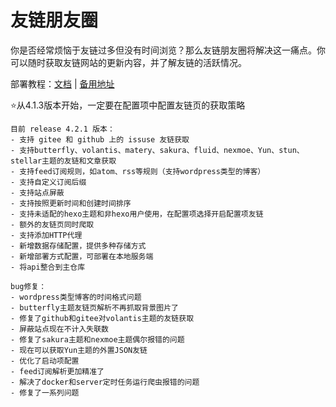 # 友链朋友圈

你是否经常烦恼于友链过多但没有时间浏览？那么友链朋友圈将解决这一痛点。你可以随时获取友链网站的更新内容，并了解友链的活跃情况。

部署教程：[文档](https://hexo-circle-of-friends-doc.vercel.app/) | [备用地址](https://hiltay.github.io/hexo-circle-of-friends-doc/)

⭐从4.1.3版本开始，一定要在配置项中配置友链页的获取策略
```
目前 release 4.2.1 版本：
- 支持 gitee 和 github 上的 issuse 友链获取
- 支持butterfly、volantis、matery、sakura、fluid、nexmoe、Yun、stun、stellar主题的友链和文章获取
- 支持feed订阅规则，如atom、rss等规则（支持wordpress类型的博客）
- 支持自定义订阅后缀
- 支持站点屏蔽
- 支持按照更新时间和创建时间排序
- 支持未适配的hexo主题和非hexo用户使用，在配置项选择开启配置项友链
- 额外的友链页同时爬取
- 支持添加HTTP代理
- 新增数据存储配置，提供多种存储方式
- 新增部署方式配置，可部署在本地服务端
- 将api整合到主仓库

bug修复：
- wordpress类型博客的时间格式问题
- butterfly主题友链页解析不再抓取背景图片了
- 修复了github和gitee对volantis主题的友链获取
- 屏蔽站点现在不计入失联数
- 修复了sakura主题和nexmoe主题偶尔报错的问题
- 现在可以获取Yun主题的外置JSON友链
- 优化了启动项配置
- feed订阅解析更加精准了
- 解决了docker和server定时任务运行爬虫报错的问题
- 修复了一系列问题
```

